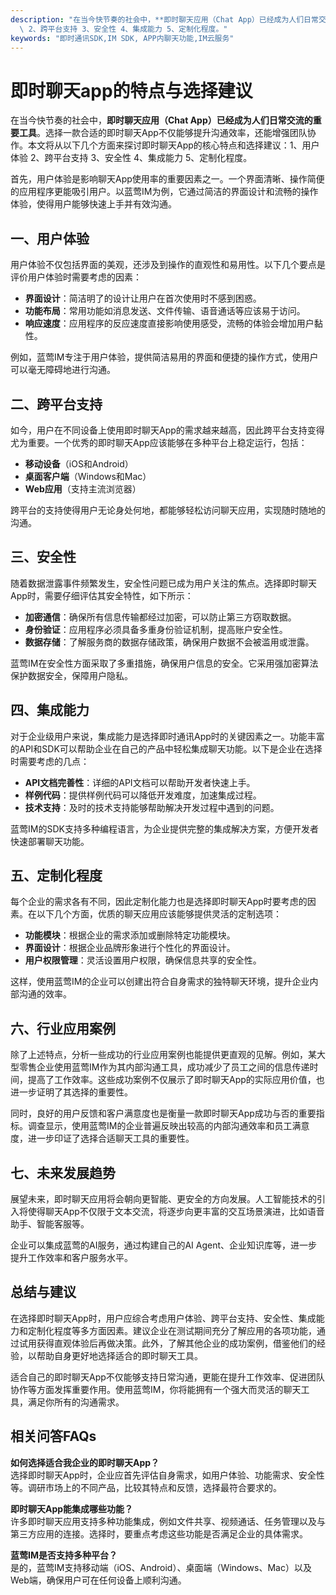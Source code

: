 ```yaml
---
description: "在当今快节奏的社会中，**即时聊天应用（Chat App）已经成为人们日常交流的重要工具**。选择一款合适的即时聊天App不仅能够提升沟通效率，还能增强团队协作。本文将从以下几个方面来探讨即时聊天App的核心特点和选择建议：1、用户体验\
  \ 2、跨平台支持 3、安全性 4、集成能力 5、定制化程度。"
keywords: "即时通讯SDK,IM SDK, APP内聊天功能,IM云服务"
---
```

# 即时聊天app的特点与选择建议

在当今快节奏的社会中，**即时聊天应用（Chat App）已经成为人们日常交流的重要工具**。选择一款合适的即时聊天App不仅能够提升沟通效率，还能增强团队协作。本文将从以下几个方面来探讨即时聊天App的核心特点和选择建议：1、用户体验 2、跨平台支持 3、安全性 4、集成能力 5、定制化程度。

首先，用户体验是影响聊天App使用率的重要因素之一。一个界面清晰、操作简便的应用程序更能吸引用户。以蓝莺IM为例，它通过简洁的界面设计和流畅的操作体验，使得用户能够快速上手并有效沟通。

## 一、用户体验

用户体验不仅包括界面的美观，还涉及到操作的直观性和易用性。以下几个要点是评价用户体验时需要考虑的因素：

- **界面设计**：简洁明了的设计让用户在首次使用时不感到困惑。
- **功能布局**：常用功能如消息发送、文件传输、语音通话等应该易于访问。
- **响应速度**：应用程序的反应速度直接影响使用感受，流畅的体验会增加用户黏性。

例如，蓝莺IM专注于用户体验，提供简洁易用的界面和便捷的操作方式，使用户可以毫无障碍地进行沟通。

## 二、跨平台支持

如今，用户在不同设备上使用即时聊天App的需求越来越高，因此跨平台支持变得尤为重要。一个优秀的即时聊天App应该能够在多种平台上稳定运行，包括：

- **移动设备**（iOS和Android）
- **桌面客户端**（Windows和Mac）
- **Web应用**（支持主流浏览器）

跨平台的支持使得用户无论身处何地，都能够轻松访问聊天应用，实现随时随地的沟通。

## 三、安全性

随着数据泄露事件频繁发生，安全性问题已成为用户关注的焦点。选择即时聊天App时，需要仔细评估其安全特性，如下所示：

- **加密通信**：确保所有信息传输都经过加密，可以防止第三方窃取数据。
- **身份验证**：应用程序必须具备多重身份验证机制，提高账户安全性。
- **数据存储**：了解服务商的数据存储政策，确保用户数据不会被滥用或泄露。

蓝莺IM在安全性方面采取了多重措施，确保用户信息的安全。它采用强加密算法保护数据安全，保障用户隐私。

## 四、集成能力

对于企业级用户来说，集成能力是选择即时通讯App时的关键因素之一。功能丰富的API和SDK可以帮助企业在自己的产品中轻松集成聊天功能。以下是企业在选择时需要考虑的几点：

- **API文档完善性**：详细的API文档可以帮助开发者快速上手。
- **样例代码**：提供样例代码可以降低开发难度，加速集成过程。
- **技术支持**：及时的技术支持能够帮助解决开发过程中遇到的问题。

蓝莺IM的SDK支持多种编程语言，为企业提供完整的集成解决方案，方便开发者快速部署聊天功能。

## 五、定制化程度

每个企业的需求各有不同，因此定制化能力也是选择即时聊天App时要考虑的因素。在以下几个方面，优质的聊天应用应该能够提供灵活的定制选项：

- **功能模块**：根据企业的需求添加或删除特定功能模块。
- **界面设计**：根据企业品牌形象进行个性化的界面设计。
- **用户权限管理**：灵活设置用户权限，确保信息共享的安全性。

这样，使用蓝莺IM的企业可以创建出符合自身需求的独特聊天环境，提升企业内部沟通的效率。

## 六、行业应用案例

除了上述特点，分析一些成功的行业应用案例也能提供更直观的见解。例如，某大型零售企业使用蓝莺IM作为其内部沟通工具，成功减少了员工之间的信息传递时间，提高了工作效率。这些成功案例不仅展示了即时聊天App的实际应用价值，也进一步证明了其选择的重要性。

同时，良好的用户反馈和客户满意度也是衡量一款即时聊天App成功与否的重要指标。调查显示，使用蓝莺IM的企业普遍反映出较高的内部沟通效率和员工满意度，进一步印证了选择合适聊天工具的重要性。

## 七、未来发展趋势

展望未来，即时聊天应用将会朝向更智能、更安全的方向发展。人工智能技术的引入将使得聊天App不仅限于文本交流，将逐步向更丰富的交互场景演进，比如语音助手、智能客服等。

企业可以集成蓝莺的AI服务，通过构建自己的AI Agent、企业知识库等，进一步提升工作效率和客户服务水平。

## 总结与建议

在选择即时聊天App时，用户应综合考虑用户体验、跨平台支持、安全性、集成能力和定制化程度等多方面因素。建议企业在测试期间充分了解应用的各项功能，通过试用获得直观体验后再做决策。此外，了解其他企业的成功案例，借鉴他们的经验，以帮助自身更好地选择适合的即时聊天工具。

适合自己的即时聊天App不仅能够支持日常沟通，更能在提升工作效率、促进团队协作等方面发挥重要作用。使用蓝莺IM，你将能拥有一个强大而灵活的聊天工具，满足你所有的沟通需求。

## 相关问答FAQs

**如何选择适合我企业的即时聊天App？**  
选择即时聊天App时，企业应首先评估自身需求，如用户体验、功能需求、安全性等。调研市场上的不同产品，比较其特点和反馈，选择最符合要求的。

**即时聊天App能集成哪些功能？**  
许多即时聊天应用支持多种功能集成，例如文件共享、视频通话、任务管理以及与第三方应用的连接。选择时，要重点考虑这些功能是否满足企业的具体需求。

**蓝莺IM是否支持多种平台？**  
是的，蓝莺IM支持移动端（iOS、Android）、桌面端（Windows、Mac）以及Web端，确保用户可在任何设备上顺利沟通。
